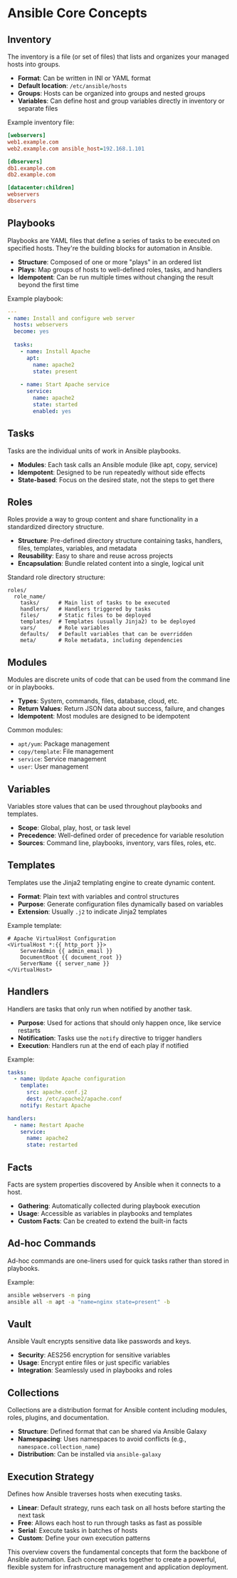 # Ansible Core Concepts

## Inventory

The inventory is a file (or set of files) that lists and organizes your managed hosts into groups.

- **Format**: Can be written in INI or YAML format
- **Default location**: `/etc/ansible/hosts`
- **Groups**: Hosts can be organized into groups and nested groups
- **Variables**: Can define host and group variables directly in inventory or separate files

Example inventory file:
```ini
[webservers]
web1.example.com
web2.example.com ansible_host=192.168.1.101

[dbservers]
db1.example.com
db2.example.com

[datacenter:children]
webservers
dbservers
```

## Playbooks

Playbooks are YAML files that define a series of tasks to be executed on specified hosts. They're the building blocks for automation in Ansible.

- **Structure**: Composed of one or more "plays" in an ordered list
- **Plays**: Map groups of hosts to well-defined roles, tasks, and handlers
- **Idempotent**: Can be run multiple times without changing the result beyond the first time

Example playbook:
```yaml
---
- name: Install and configure web server
  hosts: webservers
  become: yes
  
  tasks:
    - name: Install Apache
      apt:
        name: apache2
        state: present
        
    - name: Start Apache service
      service:
        name: apache2
        state: started
        enabled: yes
```

## Tasks

Tasks are the individual units of work in Ansible playbooks.

- **Modules**: Each task calls an Ansible module (like apt, copy, service)
- **Idempotent**: Designed to be run repeatedly without side effects
- **State-based**: Focus on the desired state, not the steps to get there

## Roles

Roles provide a way to group content and share functionality in a standardized directory structure.

- **Structure**: Pre-defined directory structure containing tasks, handlers, files, templates, variables, and metadata
- **Reusability**: Easy to share and reuse across projects
- **Encapsulation**: Bundle related content into a single, logical unit

Standard role directory structure:
```
roles/
  role_name/
    tasks/      # Main list of tasks to be executed
    handlers/   # Handlers triggered by tasks
    files/      # Static files to be deployed
    templates/  # Templates (usually Jinja2) to be deployed
    vars/       # Role variables
    defaults/   # Default variables that can be overridden
    meta/       # Role metadata, including dependencies
```

## Modules

Modules are discrete units of code that can be used from the command line or in playbooks.

- **Types**: System, commands, files, database, cloud, etc.
- **Return Values**: Return JSON data about success, failure, and changes
- **Idempotent**: Most modules are designed to be idempotent

Common modules:
- `apt/yum`: Package management
- `copy/template`: File management
- `service`: Service management
- `user`: User management

## Variables

Variables store values that can be used throughout playbooks and templates.

- **Scope**: Global, play, host, or task level
- **Precedence**: Well-defined order of precedence for variable resolution
- **Sources**: Command line, playbooks, inventory, vars files, roles, etc.

## Templates

Templates use the Jinja2 templating engine to create dynamic content.

- **Format**: Plain text with variables and control structures
- **Purpose**: Generate configuration files dynamically based on variables
- **Extension**: Usually `.j2` to indicate Jinja2 templates

Example template:
```jinja
# Apache VirtualHost Configuration
<VirtualHost *:{{ http_port }}>
    ServerAdmin {{ admin_email }}
    DocumentRoot {{ document_root }}
    ServerName {{ server_name }}
</VirtualHost>
```

## Handlers

Handlers are tasks that only run when notified by another task.

- **Purpose**: Used for actions that should only happen once, like service restarts
- **Notification**: Tasks use the `notify` directive to trigger handlers
- **Execution**: Handlers run at the end of each play if notified

Example:
```yaml
tasks:
  - name: Update Apache configuration
    template:
      src: apache.conf.j2
      dest: /etc/apache2/apache.conf
    notify: Restart Apache

handlers:
  - name: Restart Apache
    service:
      name: apache2
      state: restarted
```

## Facts

Facts are system properties discovered by Ansible when it connects to a host.

- **Gathering**: Automatically collected during playbook execution
- **Usage**: Accessible as variables in playbooks and templates
- **Custom Facts**: Can be created to extend the built-in facts

## Ad-hoc Commands

Ad-hoc commands are one-liners used for quick tasks rather than stored in playbooks.

Example:
```bash
ansible webservers -m ping
ansible all -m apt -a "name=nginx state=present" -b
```

## Vault

Ansible Vault encrypts sensitive data like passwords and keys.

- **Security**: AES256 encryption for sensitive variables
- **Usage**: Encrypt entire files or just specific variables
- **Integration**: Seamlessly used in playbooks and roles

## Collections

Collections are a distribution format for Ansible content including modules, roles, plugins, and documentation.

- **Structure**: Defined format that can be shared via Ansible Galaxy
- **Namespacing**: Uses namespaces to avoid conflicts (e.g., `namespace.collection_name`)
- **Distribution**: Can be installed via `ansible-galaxy`

## Execution Strategy

Defines how Ansible traverses hosts when executing tasks.

- **Linear**: Default strategy, runs each task on all hosts before starting the next task
- **Free**: Allows each host to run through tasks as fast as possible
- **Serial**: Execute tasks in batches of hosts
- **Custom**: Define your own execution patterns

This overview covers the fundamental concepts that form the backbone of Ansible automation. Each concept works together to create a powerful, flexible system for infrastructure management and application deployment.